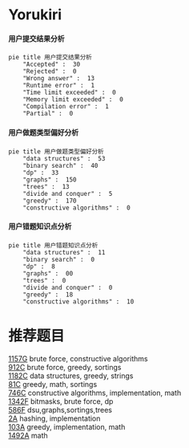 # Yorukiri

<!-- tabs:start -->



#### **用户提交结果分析**

```mermaid
pie title 用户提交结果分析
    "Accepted" :  30
    "Rejected" :  0
    "Wrong answer" :  13
    "Runtime error" :  1
    "Time limit exceeded" :  0
    "Memory limit exceeded" :  0
    "Compilation error" :  1
    "Partial" :  0
```

#### **用户做题类型偏好分析**

```mermaid
pie title 用户做题类型偏好分析
    "data structures" :  53
    "binary search" :  40
    "dp" :  33
    "graphs" :  150
    "trees" :  13
    "divide and conquer" :  5
    "greedy" :  170
    "constructive algorithms" :  0
```
#### **用户错题知识点分析**

```mermaid
pie title 用户错题知识点分析
    "data structures" :  11
    "binary search" :  0
    "dp" :  8
    "graphs" :  00
    "trees" :  0
    "divide and conquer" :  0
    "greedy" :  18
    "constructive algorithms" :  10
```



<!-- tabs:end -->
# 推荐题目
[1157G](https://codeforces.com/contest/1157/problem/G)		brute force,
                        constructive algorithms		  
[912C](https://codeforces.com/contest/912/problem/C)		brute force,
                        greedy,
                        sortings		  
[1182C](https://codeforces.com/contest/1182/problem/C)		data structures,
                        greedy,
                        strings		  
[81C](https://codeforces.com/contest/81/problem/C)		greedy,
                        math,
                        sortings		  
[746C](https://codeforces.com/contest/746/problem/C)		constructive algorithms,
                        implementation,
                        math		  
[1342F](https://codeforces.com/contest/1342/problem/F)		bitmasks,
                        brute force,
                        dp		  
[586F](https://codeforces.com/contest/586/problem/F)		dsu,graphs,sortings,trees		  
[2A](https://codeforces.com/contest/2/problem/A)		hashing,
                        implementation		  
[103A](https://codeforces.com/contest/103/problem/A)		greedy,
                        implementation,
                        math		  
[1492A](https://codeforces.com/contest/1492/problem/A)		math		  
